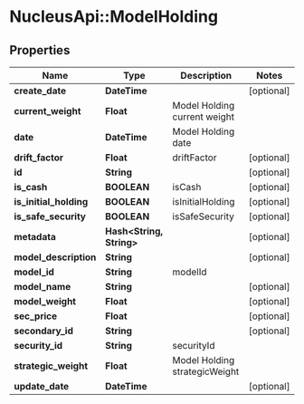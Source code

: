 # NucleusApi::ModelHolding

## Properties
Name | Type | Description | Notes
------------ | ------------- | ------------- | -------------
**create_date** | **DateTime** |  | [optional] 
**current_weight** | **Float** | Model Holding current weight | 
**date** | **DateTime** | Model Holding date | 
**drift_factor** | **Float** | driftFactor | [optional] 
**id** | **String** |  | [optional] 
**is_cash** | **BOOLEAN** | isCash | [optional] 
**is_initial_holding** | **BOOLEAN** | isInitialHolding | [optional] 
**is_safe_security** | **BOOLEAN** | isSafeSecurity | [optional] 
**metadata** | **Hash&lt;String, String&gt;** |  | [optional] 
**model_description** | **String** |  | [optional] 
**model_id** | **String** | modelId | 
**model_name** | **String** |  | [optional] 
**model_weight** | **Float** |  | [optional] 
**sec_price** | **Float** |  | [optional] 
**secondary_id** | **String** |  | [optional] 
**security_id** | **String** | securityId | 
**strategic_weight** | **Float** | Model Holding strategicWeight | 
**update_date** | **DateTime** |  | [optional] 


